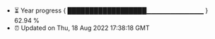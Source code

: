- ⏳ Year progress { ██████████████████▁▁▁▁▁▁▁▁▁▁▁▁ } 62.94 %
- ⏰ Updated on Thu, 18 Aug 2022 17:38:18 GMT

